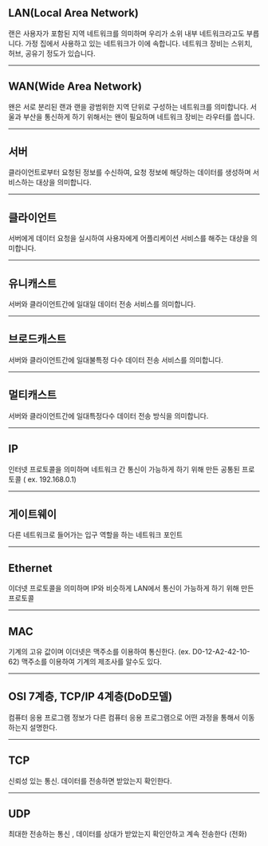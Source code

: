 ## LAN(Local Area Network)
랜은 사용자가 포함된 지역 네트워크를 의미하며 우리가 소위 내부 네트워크라고도 부릅니다. 가정 집에서 사용하고 있는 네트워크가 이에 속합니다. 네트워크 장비는 스위치, 허브, 공유기 정도가 있습니다.

---

## WAN(Wide Area Network) 
왠은 서로 분리된 랜과 랜을 광범위한 지역 단위로 구성하는 네트워크를 의미합니다. 서울과 부산을 통신하게 하기 위해서는 왠이 필요하며 네트워크 장비는 라우터를 씁니다.

---



## 서버 
클라이언트로부터 요청된 정보를 수신하여, 요청 정보에 해당하는 데이터를 생성하며 서비스하는 대상을 의미합니다.

---



## 클라이언트 
서버에게 데이터 요청을 실시하여 사용자에게 어플리케이션 서비스를 해주는 대상을 의미합니다.

---

## 유니캐스트 
서버와 클라이언트간에 일대일 데이터 전송 서비스를 의미합니다.

---

## 브로드캐스트 
서버와 클라이언트간에 일대불특정 다수 데이터 전송 서비스를 의미합니다.

---

## 멀티캐스트 
서버와 클라이언트간에 일대특정다수 데이터 전송 방식을 의미합니다.

---

## IP 
인터넷 프로토콜을 의미하며 네트워크 간 통신이 가능하게 하기 위해 만든 공통된 프로토콜 ( ex. 192.168.0.1)

---

## 게이트웨이 
 다른 네트워크로 들어가는 입구 역할을 하는 네트워크 포인트

---

## Ethernet 
이더넷 프로토콜을 의미하며 IP와 비슷하게 LAN에서 통신이 가능하게 하기 위해 만든 프로토콜

---

## MAC 
기계의 고유 값이며 이더넷은 맥주소를 이용하여 통신한다. (ex. D0-12-A2-42-10-62) 맥주소를 이용하여 기계의 제조사를 알수도 있다.

---

## OSI 7계층, TCP/IP 4계층(DoD모델) 
컴퓨터 응용 프로그램 정보가 다른 컴퓨터 응용 프로그램으로 어떤 과정을 통해서 이동하는지 설명한다.

---

## TCP 
신뢰성 있는 통신. 데이터를 전송하면 받았는지 확인한다.

---

## UDP 
최대한 전송하는 통신 , 데이터를 상대가 받았는지 확인안하고 계속 전송한다 (전화)

